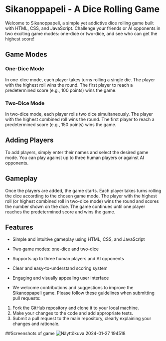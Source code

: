 # Sikanoppapeli - A Dice Rolling Game

Welcome to Sikanoppapeli, a simple yet addictive dice rolling game built with HTML, CSS, and JavaScript. Challenge your friends or AI opponents in two exciting game modes: one-dice or two-dice, and see who can get the highest score!

## Game Modes

### One-Dice Mode

In one-dice mode, each player takes turns rolling a single die. The player with the highest roll wins the round. The first player to reach a predetermined score (e.g., 100 points) wins the game.

### Two-Dice Mode

In two-dice mode, each player rolls two dice simultaneously. The player with the highest combined roll wins the round. The first player to reach a predetermined score (e.g., 150 points) wins the game.

## Adding Players

To add players, simply enter their names and select the desired game mode. You can play against up to three human players or against AI opponents.

## Gameplay

Once the players are added, the game starts. Each player takes turns rolling the dice according to the chosen game mode. The player with the highest roll (or highest combined roll in two-dice mode) wins the round and scores the number shown on the dice. The game continues until one player reaches the predetermined score and wins the game.

## Features

* Simple and intuitive gameplay using HTML, CSS, and JavaScript
* Two game modes: one-dice and two-dice
* Supports up to three human players and AI opponents
* Clear and easy-to-understand scoring system
* Engaging and visually appealing user interface

* We welcome contributions and suggestions to improve the Sikanoppapeli game. Please follow these guidelines when submitting pull requests:

1. Fork the GitHub repository and clone it to your local machine.
2. Make your changes to the code and add appropriate tests.
3. Submit a pull request to the main repository, clearly explaining your changes and rationale.

##Screenshots of game
![Näyttökuva 2024-01-27 194518](https://github.com/UserGotem/Sikanoppapeli/assets/123076970/283a2bee-89bb-40b0-a51f-593cf0a99f8c)

